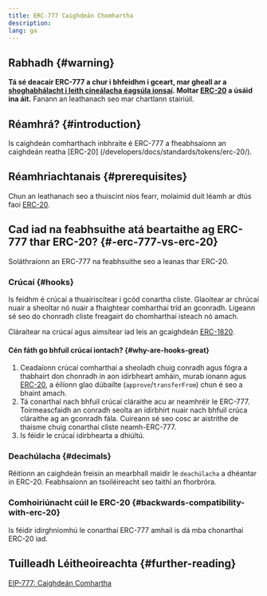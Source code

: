 ```yaml
---
title: ERC-777 Caighdeán Chomhartha
description:
lang: ga
---
```


## Rabhadh {#warning}

**Tá sé deacair ERC-777 a chur i bhfeidhm i gceart, mar gheall ar a [shoghabhálacht i leith cineálacha éagsúla ionsaí](https://github.com/OpenZeppelin/openzeppelin-contracts/issues/2620). Moltar [ERC-20](/developers/docs/standards/tokens/erc-20/) a úsáid ina áit.** Fanann an leathanach seo mar chartlann stairiúil.

## Réamhrá? {#introduction}

Is caighdeán comharthach inbhraite é ERC-777 a fheabhsaíonn an caighdeán reatha [ERC-20] (/developers/docs/standards/tokens/erc-20/).

## Réamhriachtanais {#prerequisites}

Chun an leathanach seo a thuiscint níos fearr, molaimid duit léamh ar dtús faoi [ERC-20](/developers/docs/standards/tokens/erc-20/).

## Cad iad na feabhsuithe atá beartaithe ag ERC-777 thar ERC-20? {#-erc-777-vs-erc-20}

Soláthraíonn an ERC-777 na feabhsuithe seo a leanas thar ERC-20.

### Crúcaí {#hooks}

Is feidhm é crúcaí a thuairiscítear i gcód conartha cliste. Glaoitear ar chrúcaí nuair a sheoltar nó nuair a fhaightear comharthaí tríd an gconradh. Ligeann sé seo do chonradh cliste freagairt do chomharthaí isteach nó amach.

Cláraítear na crúcaí agus aimsítear iad leis an gcaighdeán [ERC-1820](https://eips.ethereum.org/EIPS/eip-1820).

#### Cén fáth go bhfuil crúcaí iontach? {#why-are-hooks-great}

1. Ceadaíonn crúcaí comharthaí a sheoladh chuig conradh agus fógra a thabhairt don chonradh in aon idirbheart amháin, murab ionann agus [ERC-20](https://eips.ethereum.org/EIPS/eip-20), a éilíonn glao dúbailte (`approve`/`transferFrom`) chun é seo a bhaint amach.
2. Tá conarthaí nach bhfuil crúcaí cláraithe acu ar neamhréir le ERC-777. Toirmeascfaidh an conradh seolta an idirbhirt nuair nach bhfuil crúca cláraithe ag an gconradh fála. Cuireann sé seo cosc ​​ar aistrithe de thaisme chuig conarthaí cliste neamh-ERC-777.
3. Is féidir le crúcaí idirbhearta a dhiúltú.

### Deachúlacha {#decimals}

Réitíonn an caighdeán freisin an mearbhall maidir le `deachúlacha` a dhéantar in ERC-20. Feabhsaíonn an tsoiléireacht seo taithí an fhorbróra.

### Comhoiriúnacht cúil le ERC-20 {#backwards-compatibility-with-erc-20}

Is féidir idirghníomhú le conarthaí ERC-777 amhail is dá mba chonarthaí ERC-20 iad.

## Tuilleadh Léitheoireachta {#further-reading}

[EIP-777: Caighdeán Comhartha](https://eips.ethereum.org/EIPS/eip-777)
